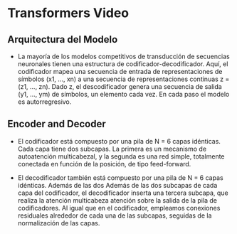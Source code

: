 # Transformers Video


## Arquitectura del Modelo

* La mayoría de los modelos competitivos de transducción de secuencias neuronales tienen una estructura de codificador-decodificador.
Aquí, el codificador mapea una secuencia de entrada de representaciones de símbolos (x1, ..., xn) a una secuencia
de representaciones continuas z = (z1, ..., zn). Dado z, el descodificador genera una secuencia de salida
(y1, ..., ym) de símbolos, un elemento cada vez. En cada paso el modelo es autorregresivo.

## Encoder and Decoder

* El codificador está compuesto por una pila de N = 6 capas idénticas. Cada capa tiene dos
subcapas. La primera es un mecanismo de autoatención multicabezal, y la segunda es una red simple, totalmente conectada en función de la posición, de tipo feed-forward.

* El decodificador también está compuesto por una pila de N = 6 capas idénticas. Además de las dos
Además de las dos subcapas de cada capa del codificador, el decodificador inserta una tercera subcapa, que realiza la atención multicabeza
atención sobre la salida de la pila de codificadores. Al igual que en el codificador, empleamos conexiones residuales
alrededor de cada una de las subcapas, seguidas de la normalización de las capas.